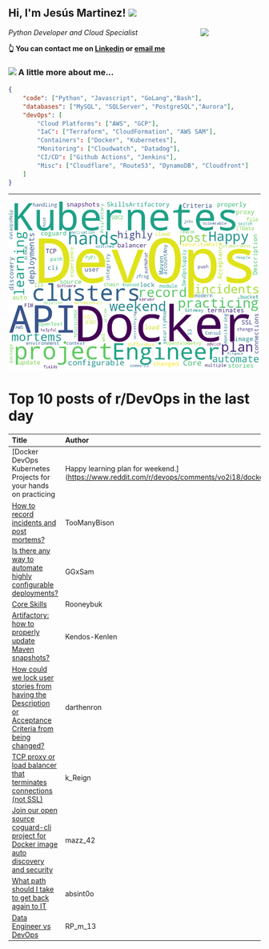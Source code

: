 <!--
**jmartinezl/jmartinezl** is a ✨ _special_ ✨ repository because its `README.md` (this file) appears on your GitHub profile.

Here are some ideas to get you started:

- 🔭 I’m currently working on ...
- 🌱 I’m currently learning ...
- 👯 I’m looking to collaborate on ...
- 🤔 I’m looking for help with ...
- 💬 Ask me about ...
- 📫 How to reach me: ...
- 😄 Pronouns: ...
- ⚡ Fun fact: ...
-->

<h2>Hi, I'm Jesús Martinez! <img src="https://media.giphy.com/media/WUlplcMpOCEmTGBtBW/giphy.gif" width="30"> </h2>
<img align='right' src="https://media.giphy.com/media/NytMLKyiaIh6VH9SPm/giphy.gif" width="120">
<p><em>Python Developer and Cloud Specialist
</em></p>

**👆 You can contact me on [Linkedin](https://www.linkedin.com/in/jes%C3%BAs-martinez-2b7b10104/) or [email me](mailto:jesus.mtz.lorenzo@gmail.com)**

### <img src="https://media.giphy.com/media/VgCDAzcKvsR6OM0uWg/giphy.gif" width="50"> A little more about me...  

```json
{
    "code": ["Python", "Javascript", "GoLang","Bash"],
    "databases": ["MySQL", "SQLServer", "PostgreSQL","Aurora"],
    "devOps": [
        "Cloud Platforms": ["AWS", "GCP"],
        "IaC": ["Terraform", "CloudFormation", "AWS SAM"],
        "Containers": ["Docker", "Kubernetes"],
        "Monitoring": ["Cloudwatch", "Datadog"],
        "CI/CD": ["Github Actions", "Jenkins"],
        "Misc": ["Cloudflare", "Route53", "DynamoDB", "Cloudfront"]
    ]
}
```
---

![Wordcloud](./cloud.png)

# Top 10 posts of r/DevOps in the last day

| Title | Author | Score |
|:---|:---|:---|
| [Docker DevOps Kubernetes Projects for your hands on practicing | Happy learning plan for weekend.](https://www.reddit.com/r/devops/comments/vo2i18/docker_devops_kubernetes_projects_for_your_hands/) | Curious_Fishing690 | 45 |
| [How to record incidents and post mortems?](https://www.reddit.com/r/devops/comments/vnxcen/how_to_record_incidents_and_post_mortems/) | TooManyBison | 28 |
| [Is there any way to automate highly configurable deployments?](https://www.reddit.com/r/devops/comments/vns5qr/is_there_any_way_to_automate_highly_configurable/) | GGxSam | 25 |
| [Core Skills](https://www.reddit.com/r/devops/comments/vnhrra/core_skills/) | Rooneybuk | 21 |
| [Artifactory: how to properly update Maven snapshots?](https://www.reddit.com/r/devops/comments/vnkk2b/artifactory_how_to_properly_update_maven_snapshots/) | Kendos-Kenlen | 16 |
| [How could we lock user stories from having the Description or Acceptance Criteria from being changed?](https://www.reddit.com/r/devops/comments/vnk198/how_could_we_lock_user_stories_from_having_the/) | darthenron | 13 |
| [TCP proxy or load balancer that terminates connections (not SSL)](https://www.reddit.com/r/devops/comments/vnumme/tcp_proxy_or_load_balancer_that_terminates/) | k_Reign | 8 |
| [Join our open source coguard-cli project for Docker image auto discovery and security](https://www.reddit.com/r/devops/comments/vnoh7a/join_our_open_source_coguardcli_project_for/) | mazz_42 | 7 |
| [What path should I take to get back again to IT](https://www.reddit.com/r/devops/comments/vns9yn/what_path_should_i_take_to_get_back_again_to_it/) | absint0o | 4 |
| [Data Engineer vs DevOps](https://www.reddit.com/r/devops/comments/vnqkur/data_engineer_vs_devops/) | RP_m_13 | 3 |
